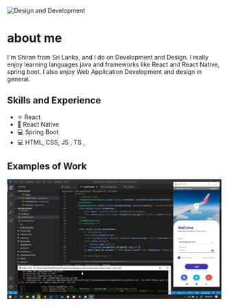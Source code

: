 ![Design and Development](https://github.com/shiran-sandaruwan-69x/shiran-sandaruwan-69x/blob/main/ezgif.com-crop.gif)

# about me
I'm Shiran from Sri Lanka, and I do on Development and Design. I really enjoy learning languages java and frameworks like React and React Native, spring boot. I also enjoy Web Application Development and design in general. 

## Skills and Experience
* ⚛ React
* 📱 React Native
* 💻 Spring Boot
* 💻 HTML, CSS, JS , TS ,

## Examples of Work
<img src="https://github.com/shiran-sandaruwan-69x/shiran-sandaruwan-69x/blob/main/Screenshot_2.jpg" width="500">
